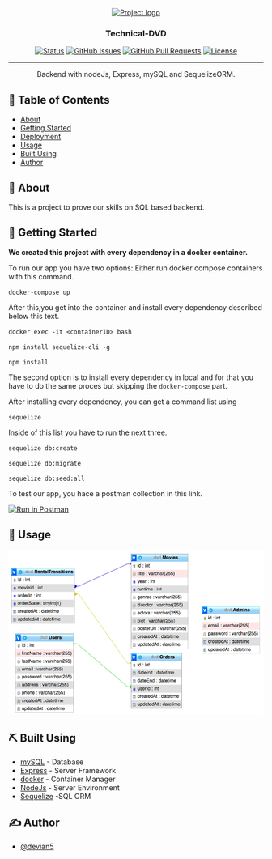 <p align="center">
  <a href="" rel="noopener">
 <img width=500px height=200px src="https://whatthefrance.org/wp-content/uploads/2021/01/Videoclub.png" alt="Project logo"></a>
</p>

<h3 align="center">Technical-DVD</h3>

<div align="center">

[![Status](https://img.shields.io/badge/status-active-success.svg)]()
[![GitHub Issues](https://img.shields.io/github/issues/devian5/technical-DVD.svg)](https://github.com/devian5/technical-DVD/issues)
[![GitHub Pull Requests](https://img.shields.io/github/issues-pr/devian5/technical-DVD.svg)](https://github.com/devian5/technical-DVD/pulls)
[![License](https://img.shields.io/badge/license-MIT-blue.svg)](/LICENSE)

</div>

---

<p align="center"> Backend with nodeJs, Express, mySQL and SequelizeORM.
    <br> 
</p>

## 📝 Table of Contents

- [About](#about)
- [Getting Started](#getting_started)
- [Deployment](#deployment)
- [Usage](#usage)
- [Built Using](#built_using)
- [Author](#author)

## 🧐 About <a name = "about"></a>
This is a project to prove our skills on SQL based backend.

## 🏁 Getting Started <a name = "getting_started"></a>
**We created  this project with every dependency in a docker container.**

To run our app you have two options:
Either run docker compose containers with this command.

```
docker-compose up 
```
After this,you get into the container and install every dependency described below this text.

```
docker exec -it <containerID> bash
```
```
npm install sequelize-cli -g
```
```
npm install
```

The second option is to install every dependency in local and for that you have to do the same proces but skipping the `docker-compose` part.


After installing every dependency, you can get a command list using

```
sequelize
```
Inside of this list you have to run the next three.
```
sequelize db:create
```
```
sequelize db:migrate
```
```
sequelize db:seed:all
```
To test our app, you hace a postman collection in this link.

[![Run in Postman](https://run.pstmn.io/button.svg)](https://app.getpostman.com/run-collection/a03bc7bab16560534331?action=collection%2Fimport)

## 🎈 Usage <a name="usage"></a>

![alt text](./api/img/Diagram.png "Title")


## ⛏️ Built Using <a name = "built_using"></a>

- [mySQL](https://www.mysql.com/) - Database
- [Express](https://expressjs.com/) - Server Framework
- [docker](https://docker.org/) - Container Manager
- [NodeJs](https://nodejs.org/en/) - Server Environment
- [Sequelize](https://sequelize.org) -SQL ORM 

## ✍️ Author <a name = "author"></a>

- [@devian5](https://github.com/devian5)
